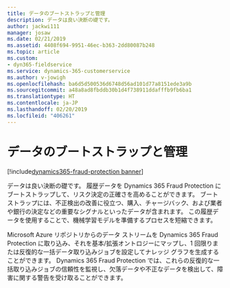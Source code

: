 ```yaml
---
title: データのブートストラップと管理
description: データは良い決断の礎です。
author: jackwi111
manager: josaw
ms.date: 02/21/2019
ms.assetid: 4408f694-9951-46ec-b363-2dd80087b248
ms.topic: article
ms.custom:
- dyn365-fieldservice
ms.service: dynamics-365-customerservice
ms.author: v-jowigh
ms.openlocfilehash: ba6d5d500536d6748d56ad101d77a8151ede3a9b
ms.sourcegitcommit: a48a8ad8fbddb30b1d4f738911ddafffb9fb6ba1
ms.translationtype: HT
ms.contentlocale: ja-JP
ms.lasthandoff: 02/20/2019
ms.locfileid: "406261"
---
```

#  <a name="bootstrap-and-manage-your-data"></a>データのブートストラップと管理
[!include[dynamics365-fraud-protection banner](../../../includes/dynamics365-fraud-protection.md)]






データは良い決断の礎です。 履歴データを Dynamics 365 Fraud Protection にブートストラップして、リスク決定の正確さを高めることができます。 ブートストラップには、不正検出の改善に役立つ、購入、チャージバック、および業者や銀行の決定などの重要なシグナルといったデータが含まれます。
この履歴データを使用することで、機械学習モデルを準備するプロセスを短縮できます。

Microsoft Azure リポジトリからのデータ ストリームを Dynamics 365 Fraud Protection に取り込み、それを基本/拡張オントロジーにマップし、1 回限りまたは反復的な一括データ取り込みジョブを設定してナレッジ グラフを生成することができます。 Dynamics 365 Fraud Protection では、これらの反復的な一括取り込みジョブの信頼性を監視し、欠落データや不正なデータを検出して、障害に関する警告を受け取ることができます。
